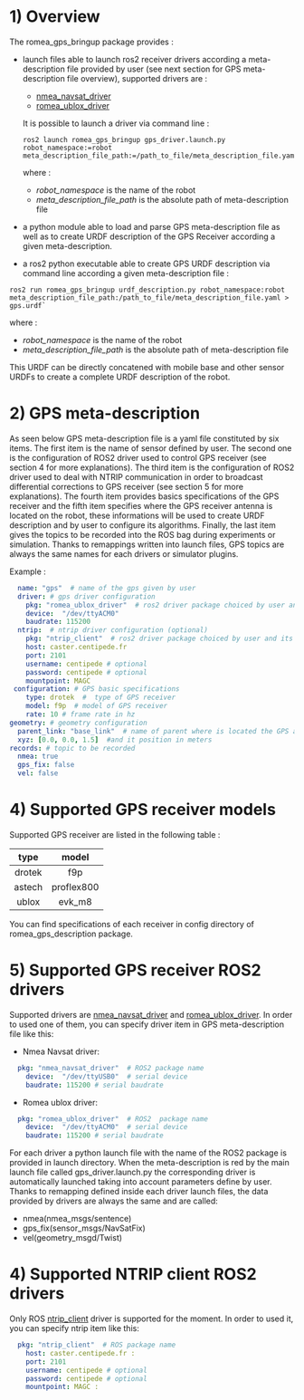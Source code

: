 # 1) Overview #

The romea_gps_bringup package provides  : 

 - launch files able to launch ros2 receiver drivers according a meta-description file provided by user (see next section for GPS meta-description file overview), supported drivers are :

   - [nmea_navsat_driver](https://github.com/ros-drivers/nmea_navsat_driver)
   - [romea_ublox_driver](https://gitlab.irstea.fr/romea_ros2/interfaces/sensors/romea_ublox)

   It is possible to launch a driver via command line : 

    ```console
    ros2 launch romea_gps_bringup gps_driver.launch.py robot_namespace:=robot meta_description_file_path:=/path_to_file/meta_description_file.yaml
    ```

   where :

   - *robot_namespace* is the name of the robot 
   - *meta_description_file_path* is the absolute path of meta-description file    

 - a python module able to load and parse GPS meta-description file as well as to create URDF description of the GPS Receiver according a given meta-description.

 - a ros2 python executable able to create GPS URDF description via command line according a given meta-description file  :

  ```console
  ros2 run romea_gps_bringup urdf_description.py robot_namespace:robot meta_description_file_path:/path_to_file/meta_description_file.yaml > gps.urdf`
  ```

   where :

   - *robot_namespace* is the name of the robot 
   - *meta_description_file_path* is the absolute path of meta-description file    

   This URDF  can be directly concatened with mobile base and other sensor URDFs to create a complete URDF description of the robot.  

   



# 2) GPS meta-description #

As seen below GPS meta-description file is a yaml file constituted by six items. The first item is the name of sensor defined by user. The second one is the configuration of ROS2 driver used to control GPS receiver (see section 4 for more explanations). The third item is the configuration of ROS2 driver used to deal with NTRIP communication in order to broadcast differential corrections to GPS receiver (see section 5 for more explanations). The fourth item provides basics specifications of the GPS receiver and the fifth item specifies where the GPS receiver antenna is located on the robot, these informations will be used to create URDF description and by user to configure its algorithms.  Finally, the last item gives the topics to be recorded into the ROS bag during experiments or simulation. Thanks to remappings written into launch files, GPS topics are always the same names for each drivers or simulator plugins.       

Example :
```yaml
  name: "gps"  # name of the gps given by user
  driver: # gps driver configuration
    pkg: "romea_ublox_driver"  # ros2 driver package choiced by user and its parameters 
    device:  "/dev/ttyACM0"
    baudrate: 115200
  ntrip:  # ntrip driver configuration (optional)
    pkg: "ntrip_client"  # ros2 driver package choiced by user and its parameters 
    host: caster.centipede.fr
    port: 2101
    username: centipede # optional
    password: centipede # optional
    mountpoint: MAGC
 configuration: # GPS basic specifications
    type: drotek  #  type of GPS receiver
    model: f9p  # model of GPS receiver
    rate: 10 # frame rate in hz
geometry: # geometry configuration 
  parent_link: "base_link"  # name of parent where is located the GPS antenna
  xyz: [0.0, 0.0, 1.5]  #and it position in meters
records: # topic to be recorded
  nmea: true
  gps_fix: false
  vel: false
```

# 4) Supported GPS receiver models

Supported GPS receiver are listed in the following table :

|  type  |   model    |
| :----: | :--------: |
| drotek |    f9p     |
| astech | proflex800 |
| ublox  |   evk_m8   |

You can find specifications of each receiver in config directory of romea_gps_description package.

# 5) Supported GPS receiver ROS2 drivers

Supported drivers are [nmea_navsat_driver](https://github.com/ros-drivers/nmea_navsat_driver) and  [romea_ublox_driver](https://gitlab.irstea.fr/romea_ros2/interfaces/sensors/romea_ublox). In order to used one of them, you can specify driver item in GPS meta-description file like this:

- Nmea Navsat driver:

```yaml
  pkg: "nmea_navsat_driver"  # ROS2 package name  
    device:  "/dev/ttyUSB0"  # serial device
    baudrate: 115200 # serial baudrate
```

* Romea ublox driver:

```yaml
  pkg: "romea_ublox_driver"  # ROS2  package name  
    device:  "/dev/ttyACM0"  # serial device
    baudrate: 115200 # serial baudrate
```

For each driver a python launch file with the name of the ROS2 package is provided in launch directory. When the meta-description is red by the main launch file called gps_driver.launch.py the corresponding driver is automatically launched taking into account parameters define by user. Thanks to remapping defined inside each driver launch files, the data provided by drivers are always the same and are called:

- nmea(nmea_msgs/sentence)
- gps_fix(sensor_msgs/NavSatFix)
- vel(geometry_msgd/Twist)  

# 4) Supported NTRIP client ROS2 drivers

Only ROS [ntrip_client](https://github.com/LORD-MicroStrain/ntrip_client) driver is supported for the moment. In order to used it, you can specify ntrip item like this:  

```yaml
  pkg: "ntrip_client"  # ROS package name  
    host: caster.centipede.fr : 
    port: 2101
    username: centipede # optional
    password: centipede # optional
    mountpoint: MAGC : 
```
